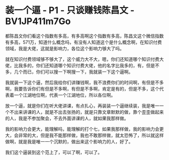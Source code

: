 # 装一个逼 - P1 - 只谈赚钱陈昌文 - BV1JP411m7Go

都陈昌文你们看这个指数有多高，有多高啊这个指数有多高，陈昌文这个微信指数有多高，571万，知道什么概念吗，有没有人知道这个是什么概念啊，在知识付费领域，我是大佬，这就是影响力，各位这个影响力够大了吗。

就在知识付费领域够不够大了，这个威力大不大，嗯，你们还知道哪个知识付费大佬，比我多的，你们还知道哪个知识付费大佬，他的名字比我多的，有，但是不多，几个而已，你们可以搜一下啊搜一下，我就装一下这个逼啊。

我就装一下这个逼，然后我给你们讲赚钱啊，我不浪费你们的时间啊，有但是不多啊，我要告诉你们有但是不多啊，有但是不多啊，肯定是有的，但是不多，这个代表着一个江湖地位啊，代表一个江湖地位，所以各位啊。

放一个逼，就是你们在听大佬讲课，有点扎心，再装装一个逼继续装，我是唯一一个不出来讲课的人，就是不出去张扬的，就是只靠文章默默的做，靠个歪歪做起来的人，我是不参加聚会，不去外面讲课的人，就如果我那样做。

我的影响力会更大，能理解吗，能理解的打个七，如果我那样做，我的影响力会更大，会非常的大，但是我不能那样做，我也不敢那样做，就太恐怖了，所以就这样做啊，就是我是唯一一个沉默的，做出来这个影响力的人，好了。

我们这个逼装到这个范上了，可以了啊，可以了。